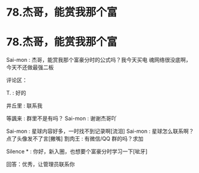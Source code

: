# 78.杰哥，能赏我那个富

# 78.杰哥，能赏我那个富

Sai-mon : 杰哥，能赏我那个富豪分时的公式吗？我今天买电 魂网络很没底啊，今天不还做最强二板

评论区：

T. : 好的

井丘里 : 联系我

等諷来 : 群里不是有吗？ Sai-mon : 谢谢杰哥吖

Sai-mon : 星球内容好多，一时找不到记录啊[流泪] Sai-mon : 星球怎么联系啊？点了头像发不了言[撇嘴] 割肉王 : 有微信/QQ 群的吗？求加

Silence * : 你好，新入圈，也想要个富豪分时学习一下[呲牙]

回答：优秀，让管理员联系你